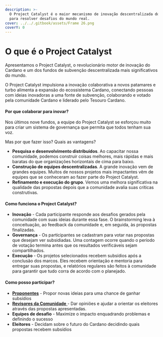 ```yaml
---
description: >-
  O Project Catalyst é o maior mecanismo de inovação descentralizada do mundo
  para resolver desafios do mundo real.
cover: ../../.gitbook/assets/Frame 26.png
coverY: 0
---
```


# O que é o Project Catalyst

Apresentamos o Project Catalyst, o revolucionário motor de inovação do Cardano e um dos fundos de subvenção descentralizada mais significativos do mundo.&#x20;

O Project Catalyst impulsiona a inovação colaborativa a novos patamares e turbo alimenta a expansão do ecossistema Cardano, conectando pessoas com ideias inovadoras a uma fonte de subvenção, colaborando e votado pela comunidade Cardano e liderado pelo Tesouro Cardano.

#### Por que colaborar para inovar? <a href="#why-collaborate-to-innovate" id="why-collaborate-to-innovate"></a>

Nos últimos nove fundos, a equipe do Project Catalyst se esforçou muito para criar um sistema de governança que permita que todos tenham sua voz.&#x20;

Mas por que fazer isso? Quais as vantagens?

* **Pesquisa e desenvolvimento distribuídos**. Ao capacitar nossa comunidade, podemos construir coisas melhores, mais rápidas e mais baratas do que organizações horizontais de cima para baixo.
* **Construção de equipes descentralizadas**. A grande inovação vem de grandes equipes. Muitos de nossos projetos mais impactantes vêm de equipes que se conheceram ao fazer parte do Project Catalyst.
* **Refinamento e execução do grupo**. Vemos uma melhora significativa na qualidade das propostas depois que a comunidade avalia suas críticas construtivas.

#### Como funciona o Project Catalyst? <a href="#how-does-project-catalyst-work" id="how-does-project-catalyst-work"></a>

* **Inovação** - Cada participante responde aos desafios gerados pela comunidade com suas ideias durante essa fase. O brainstorming leva à conceituação, ao feedback da comunidade e, em seguida, às propostas finalizadas.
* **Governança** - Os participantes se cadastram para votar nas propostas que desejam ver subsidiadas. Uma contagem ocorre quando o período de votação termina antes que os resultados verificáveis sejam compartilhados.
* **Execução** - Os projetos selecionados recebem subsídios após a conclusão dos marcos. Eles recebem orientação e mentoria para entregar suas propostas, e relatórios regulares são feitos à comunidade para garantir que tudo corra de acordo com o planejado.

#### Como posso participar? <a href="#how-can-i-participate" id="how-can-i-participate"></a>

* **​**[**Proponentes**](guia-de-envio-de-propostas/) - Propor novas ideias para uma chance de ganhar subsídios
* **​**[**Revisores da Comunidade**](https://docs.projectcatalyst.io/catalyst-basics/how-to-participate-in-community-reviews)[ ](guia-dos-revisores-da-comunidade/)- Dar opiniões e ajudar a orientar os eleitores através das propostas apresentadas.
* **Equipes de desafio** - Maximize o impacto enquadrando problemas e definindo o sucesso
* **Eleitores** - Decidam sobre o futuro do Cardano decidindo quais propostas recebem subsídios
